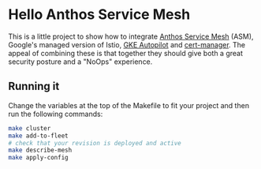 # Hello Anthos Service Mesh

This is a little project to show how to integrate [Anthos Service Mesh](https://cloud.google.com/anthos/service-mesh) (ASM), Google's managed version of Istio, [GKE Autopilot](https://cloud.google.com/kubernetes-engine/docs/concepts/autopilot-overview) and [cert-manager](https://cert-manager.io/). The appeal of combining these is that together they should give both a great security posture and a "NoOps" experience.

## Running it
Change the variables at the top of the Makefile to fit your project and then run the following commands:

```sh
make cluster 
make add-to-fleet
# check that your revision is deployed and active
make describe-mesh
make apply-config
```
